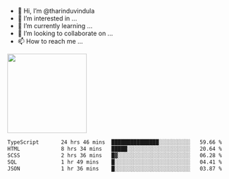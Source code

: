 - 👋 Hi, I’m @tharinduvindula
- 👀 I’m interested in ...
- 🌱 I’m currently learning ...
- 💞️ I’m looking to collaborate on ...
- 📫 How to reach me ...

<!---
tharinduvindula/tharinduvindula is a ✨ special ✨ repository because its `README.md` (this file) appears on your GitHub profile.
You can click the Preview link to take a look at your changes.
--->

<img height="180em" src="https://github-readme-stats.vercel.app/api?username=tharinduvindula&show_icons=true&hide_border=false&&count_private=true&include_all_commits=true" />


<!--START_SECTION:waka-->

```txt
TypeScript       24 hrs 46 mins  ███████████████░░░░░░░░░░   59.66 %
HTML             8 hrs 34 mins   █████░░░░░░░░░░░░░░░░░░░░   20.64 %
SCSS             2 hrs 36 mins   █▓░░░░░░░░░░░░░░░░░░░░░░░   06.28 %
SQL              1 hr 49 mins    █░░░░░░░░░░░░░░░░░░░░░░░░   04.41 %
JSON             1 hr 36 mins    █░░░░░░░░░░░░░░░░░░░░░░░░   03.87 %
```

<!--END_SECTION:waka-->
